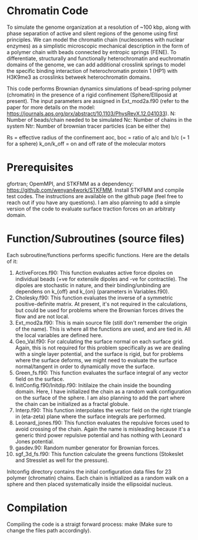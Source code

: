 # Chromatin Code
To simulate the genome organization at a resolution of ~100 kbp, along with phase separation of active and silent regions of the genome using first principles. We can model the chromatin chain (nucleosomes with nuclear enzymes) as a simplistic microscopic mechanical description in the form of a polymer chain with beads connected by entropic springs (FENE). To differentiate, structurally and functionally heterochromatin and euchromatin domains of the genome, we can add additional crosslink springs to model the specific binding interaction of heterochromatin protein 1 (HP1) with H3K9me3 as crosslinks betweek heterochromatin domains. 

This code performs Brownian dynamics simulations of bead-spring polymer (chromatin) in the presence of a rigid confinement (Sphere/Elliposid at present). The input parameters are assigned in Ext_mod2a.f90 (refer to the paper for more details on the model: https://journals.aps.org/prx/abstract/10.1103/PhysRevX.12.041033).
N: Number of beads/chain needed to be simulated
Nc: Number of chains in the system
Ntr: Number of brownian tracer particles (can be either the)

Rs = effective radius of the confinement
aoc, boc = ratio of a/c and b/c (= 1 for a sphere)
k_on/k_off = on and off rate of the molecular motors

# Prerequisites
gfortran; OpemMPI, and STKFMM as a dependency: https://github.com/wenyan4work/STKFMM. Install STKFMM and compile test codes. The instructions are available on the github page (feel free to reach out if you have any questions). I am also planning to add a simple version of the code to evaluate surface traction forces on an arbitraty domain.

# Function/Subroutines (source files)

Each subroutine/functions performs specific functions. Here are the details of it:
1. ActiveForces.f90: This function evaluates active force dipoles on individual beads (+ve for extensile dipoles and -ve for contractile). The dipoles are stochastic in nature, and their binding/unbinding are dependens on k_{off} and k_{on} (parameters in Variables.f90). 
2. Cholesky.f90: This function evaluates the inverse of a symmetric positive-definite matrix. At present, it's not required in the calculations, but could be used for problems where the Brownian forces drives the flow and are not local.
3. Ext_mod2a.f90: This is main source file (still don't remember the origin of the name). This is where all the functions are used, and are tied in. All the local variables are defined here.
4. Geo_Val.f90: For calculating the surface normal on each surface grid. Again, this is not required for this problem specifically as we are dealing with a single layer potential, and the surface is rigid, but for problems where the surface deforms, we might need to evaluate the surface normal/tangent in order to dynamically move the surface.
5. Green_fs.f90: This function evaluates the surface integral of any vector field on the surface. 
6. InitConfig.f90/Initdip.f90: Initilaize the chain inside the bounding domain. Here, I have initialized the chain as a random walk configuration on the surface of the sphere. I am also planning to add the part where the chain can be initialized as a fractal globule.
7. Interp.f90: This function interpolates the vector field on the right triangle in (eta-zeta) plane where the surface integrals are performed.
8. Leonard_jones.f90: This function evaluates the repulsive forces used to avoid crossing of the chain. Again the name is misleading because it's a generic third power repulsive potential and has nothing with Leonard Jones potential. 
9. gasdev.90: Random number generator for Brownian forces.
10. sgf_3d_fs.f90: This function calculate the greens functions (Stokeslet and Stresslet as well for the pressure).

Initconfig directory contains the initial configuration data files for 23 polymer (chromatin) chains. Each chain is initialized as a random walk on a sphere and then placed systematically inside the ellipsoidal nucleus.

# Compilation
Compiling the code is a straigt forward process: make (Make sure to change the files path accordingly).


